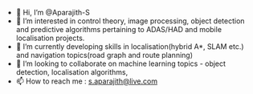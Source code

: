 - 👋 Hi, I’m @Aparajith-S
- 👀 I’m interested in control theory, image processing, object detection and predictive algorithms pertaining to ADAS/HAD and mobile localisation projects.
- 🌱 I’m currently developing skills in localisation(hybrid A*, SLAM etc.) and navigation topics(road graph and route planning)
- 💞️ I’m looking to collaborate on machine learning topics - object detection, localisation algorithms, 
- 📫 How to reach me : s.aparajith@live.com

<!---
Aparajith-S/Aparajith-S is a ✨ special ✨ repository because its `README.md` (this file) appears on your GitHub profile.
You can click the Preview link to take a look at your changes.
--->

